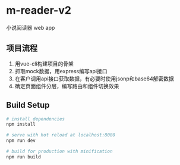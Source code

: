 # m-reader-v2
小说阅读器 web app

## 项目流程

1. 用vue-cli构建项目的骨架
2. 抓取mock数据，用express编写api接口
3. 在客户调用api接口获取数据，有必要时使用jsonp和base64解密数据
4. 确定页面组件分层，编写路由和组件切换效果

## Build Setup

``` bash
# install dependencies
npm install

# serve with hot reload at localhost:8080
npm run dev

# build for production with minification
npm run build
```
